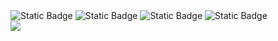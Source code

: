 <div>
  <img alt="Static Badge" src="https://img.shields.io/badge/-Node.js-green?logo=nodedotjs&logoColor=white"/>
  <img alt="Static Badge" src="https://img.shields.io/badge/-JavaScript-%23F7DF1E?logo=javascript&logoColor=white">
  <img alt="Static Badge" src="https://img.shields.io/badge/-express-%23000000?logo=express&logoColot=white">
  <img alt="Static Badge" src="https://img.shields.io/badge/-React-%2361DAFB?logo=react&logoColot=white"">



</div>
<img src="https://img.shields.io/badge/-iOS-%23000000?logo=Apple&logoColor=white"/>



